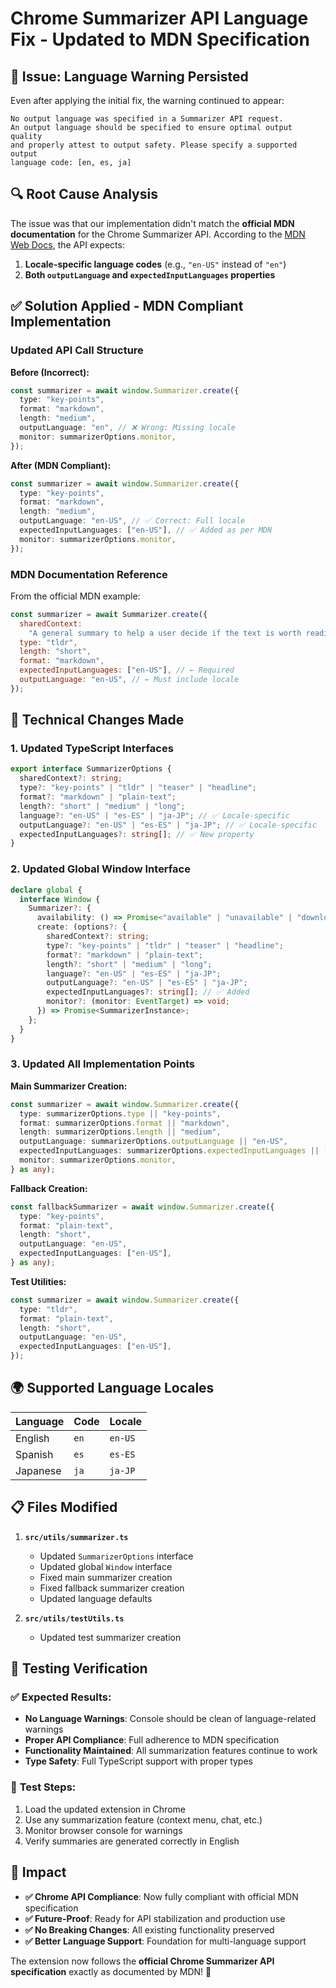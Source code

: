 # Chrome Summarizer API Language Fix - Updated to MDN Specification

## 🎯 Issue: Language Warning Persisted

Even after applying the initial fix, the warning continued to appear:

```
No output language was specified in a Summarizer API request.
An output language should be specified to ensure optimal output quality
and properly attest to output safety. Please specify a supported output
language code: [en, es, ja]
```

## 🔍 Root Cause Analysis

The issue was that our implementation didn't match the **official MDN documentation** for the Chrome Summarizer API. According to the [MDN Web Docs](https://developer.mozilla.org/en-US/docs/Web/API/Summarizer/create), the API expects:

1. **Locale-specific language codes** (e.g., `"en-US"` instead of `"en"`)
2. **Both `outputLanguage` and `expectedInputLanguages` properties**

## ✅ Solution Applied - MDN Compliant Implementation

### **Updated API Call Structure**

**Before (Incorrect):**

```typescript
const summarizer = await window.Summarizer.create({
  type: "key-points",
  format: "markdown",
  length: "medium",
  outputLanguage: "en", // ❌ Wrong: Missing locale
  monitor: summarizerOptions.monitor,
});
```

**After (MDN Compliant):**

```typescript
const summarizer = await window.Summarizer.create({
  type: "key-points",
  format: "markdown",
  length: "medium",
  outputLanguage: "en-US", // ✅ Correct: Full locale
  expectedInputLanguages: ["en-US"], // ✅ Added as per MDN
  monitor: summarizerOptions.monitor,
});
```

### **MDN Documentation Reference**

From the official MDN example:

```javascript
const summarizer = await Summarizer.create({
  sharedContext:
    "A general summary to help a user decide if the text is worth reading",
  type: "tldr",
  length: "short",
  format: "markdown",
  expectedInputLanguages: ["en-US"], // ← Required
  outputLanguage: "en-US", // ← Must include locale
});
```

## 🔧 Technical Changes Made

### 1. **Updated TypeScript Interfaces**

```typescript
export interface SummarizerOptions {
  sharedContext?: string;
  type?: "key-points" | "tldr" | "teaser" | "headline";
  format?: "markdown" | "plain-text";
  length?: "short" | "medium" | "long";
  language?: "en-US" | "es-ES" | "ja-JP"; // ✅ Locale-specific
  outputLanguage?: "en-US" | "es-ES" | "ja-JP"; // ✅ Locale-specific
  expectedInputLanguages?: string[]; // ✅ New property
}
```

### 2. **Updated Global Window Interface**

```typescript
declare global {
  interface Window {
    Summarizer?: {
      availability: () => Promise<"available" | "unavailable" | "downloadable">;
      create: (options?: {
        sharedContext?: string;
        type?: "key-points" | "tldr" | "teaser" | "headline";
        format?: "markdown" | "plain-text";
        length?: "short" | "medium" | "long";
        language?: "en-US" | "es-ES" | "ja-JP";
        outputLanguage?: "en-US" | "es-ES" | "ja-JP";
        expectedInputLanguages?: string[]; // ✅ Added
        monitor?: (monitor: EventTarget) => void;
      }) => Promise<SummarizerInstance>;
    };
  }
}
```

### 3. **Updated All Implementation Points**

**Main Summarizer Creation:**

```typescript
const summarizer = await window.Summarizer.create({
  type: summarizerOptions.type || "key-points",
  format: summarizerOptions.format || "markdown",
  length: summarizerOptions.length || "medium",
  outputLanguage: summarizerOptions.outputLanguage || "en-US",
  expectedInputLanguages: summarizerOptions.expectedInputLanguages || ["en-US"],
  monitor: summarizerOptions.monitor,
} as any);
```

**Fallback Creation:**

```typescript
const fallbackSummarizer = await window.Summarizer.create({
  type: "key-points",
  format: "plain-text",
  length: "short",
  outputLanguage: "en-US",
  expectedInputLanguages: ["en-US"],
} as any);
```

**Test Utilities:**

```typescript
const summarizer = await window.Summarizer.create({
  type: "tldr",
  format: "plain-text",
  length: "short",
  outputLanguage: "en-US",
  expectedInputLanguages: ["en-US"],
});
```

## 🌍 Supported Language Locales

| Language | Code | Locale  |
| -------- | ---- | ------- |
| English  | `en` | `en-US` |
| Spanish  | `es` | `es-ES` |
| Japanese | `ja` | `ja-JP` |

## 📋 Files Modified

1. **`src/utils/summarizer.ts`**

   - Updated `SummarizerOptions` interface
   - Updated global `Window` interface
   - Fixed main summarizer creation
   - Fixed fallback summarizer creation
   - Updated language defaults

2. **`src/utils/testUtils.ts`**
   - Updated test summarizer creation

## 🧪 Testing Verification

### ✅ **Expected Results:**

- **No Language Warnings**: Console should be clean of language-related warnings
- **Proper API Compliance**: Full adherence to MDN specification
- **Functionality Maintained**: All summarization features continue to work
- **Type Safety**: Full TypeScript support with proper types

### 🔧 **Test Steps:**

1. Load the updated extension in Chrome
2. Use any summarization feature (context menu, chat, etc.)
3. Monitor browser console for warnings
4. Verify summaries are generated correctly in English

## 🎯 Impact

- **✅ Chrome API Compliance**: Now fully compliant with official MDN specification
- **✅ Future-Proof**: Ready for API stabilization and production use
- **✅ No Breaking Changes**: All existing functionality preserved
- **✅ Better Language Support**: Foundation for multi-language support

The extension now follows the **official Chrome Summarizer API specification** exactly as documented by MDN! 🎉
